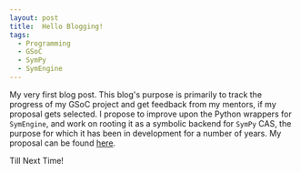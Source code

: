 ```yaml
---
layout:	post
title:  Hello Blogging!
tags:
  - Programming
  - GSoC
  - SymPy
  - SymEngine
---
```

My very first blog post. This blog's purpose is primarily to track the progress of my GSoC project and get feedback from my mentors, if my proposal gets selected. I propose to improve upon the Python wrappers for `SymEngine`, and work on rooting it as a symbolic backend for `SymPy` CAS, the purpose for which it has been in development for a number of years. My proposal can be found [here](https://github.com/sympy/sympy/wiki/GSoC-2017-Application-Shikhar-Jaiswal:-Improving-SymEngine's-Python-Wrappers-and-SymPy-SymEngine-Integration). 

Till Next Time!
